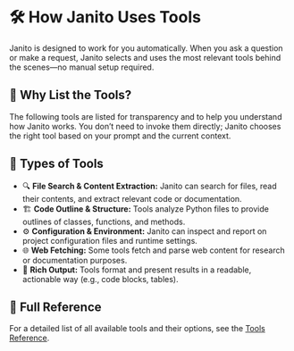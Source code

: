 # 🛠️ How Janito Uses Tools

Janito is designed to work for you automatically. When you ask a question or make a request, Janito selects and uses the most relevant tools behind the scenes—no manual setup required.

## 👀 Why List the Tools?

The following tools are listed for transparency and to help you understand how Janito works. You don’t need to invoke them directly; Janito chooses the right tool based on your prompt and the current context.

## 🧰 Types of Tools

- 🔍 **File Search & Content Extraction:** Janito can search for files, read their contents, and extract relevant code or documentation.
- 🏗️ **Code Outline & Structure:** Tools analyze Python files to provide outlines of classes, functions, and methods.
- ⚙️ **Configuration & Environment:** Janito can inspect and report on project configuration files and runtime settings.
- 🌐 **Web Fetching:** Some tools fetch and parse web content for research or documentation purposes.
- 🎨 **Rich Output:** Tools format and present results in a readable, actionable way (e.g., code blocks, tables).

## 📖 Full Reference

For a detailed list of all available tools and their options, see the [Tools Reference](../tools/index.md).
